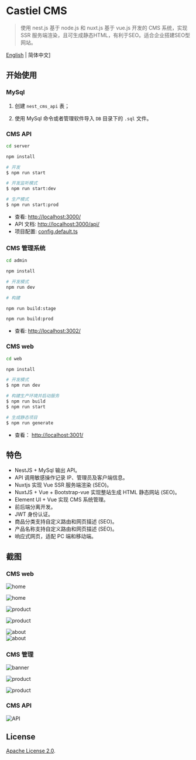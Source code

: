 # Castiel CMS

> 使用 nest.js 基于 node.js 和 nuxt.js 基于 vue.js 开发的 CMS 系统，实现 SSR 服务端渲染，且可生成静态HTML，有利于SEO。适合企业搭建SEO型网站。

[English](./README.md) | 简体中文]


## 开始使用

### MySql

1. 创建 `nest_cms_api` 表；

2. 使用 MySql 命令或者管理软件导入 `DB` 目录下的 `.sql` 文件。

### CMS API

```bash
cd server

npm install 

# 开发
$ npm run start

# 开发监听模式
$ npm run start:dev

# 生产模式
$ npm run start:prod
```

* 查看: [http://localhost:3000/](http://localhost:3000/)
* API 文档: [http://localhost:3000/api/](http://localhost:3000/api/)
* 项目配置: [config.default.ts](server/config/config.default.ts)

### CMS 管理系统

```bash
cd admin

npm install 

# 开发模式
npm run dev

# 构建

npm run build:stage

npm run build:prod
```

* 查看: [http://localhost:3002/](http://localhost:3002/)


### CMS web

```bash
cd web

npm install 

# 开发模式
$ npm run dev

# 构建生产环境并启动服务
$ npm run build
$ npm run start

# 生成静态项目
$ npm run generate
```

* 查看： [http://localhost:3001/](http://localhost:3001/)


## 特色

* NestJS + MySql 输出 API。
* API 调用敏感操作记录 IP、管理员及客户端信息。
* Nuxtjs 实现 Vue  SSR 服务端渲染 (SEO)。
* NuxtJS + Vue + Bootstrap-vue 实现整站生成 HTML 静态网站 (SEO)。
* Element UI + Vue 实现 CMS 系统管理。
* 前后端分离开发。
* JWT 身份认证。
* 商品分类支持自定义路由和网页描述 (SEO)。
* 产品名称支持自定义路由和网页描述 (SEO)。
* 响应式网页，适配 PC 端和移动端。

## 截图

### CMS web
![home](screenshot/web/mobile-home.png)    

![home](screenshot/web/home.jpg)    

![product](screenshot/web/mobile-product.png)    

![product](screenshot/web/product.jpg)    

![about](screenshot/web/mobile-about.png)    
![about](screenshot/web/about.jpg)    

### CMS 管理

![banner](screenshot/admin/banner.png)    

![product](screenshot/admin/product-create.png)    

![product](screenshot/admin/product.png)    

### CMS  API

![API](screenshot/server/api.jpg)    

## License

[Apache License 2.0](LICENSE).
